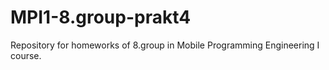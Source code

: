 # MPI1-8.group-prakt4
Repository for homeworks of 8.group in Mobile Programming Engineering I course.
